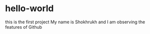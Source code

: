 # hello-world
this is the first project
My name is Shokhrukh and I am observing the features of Github

